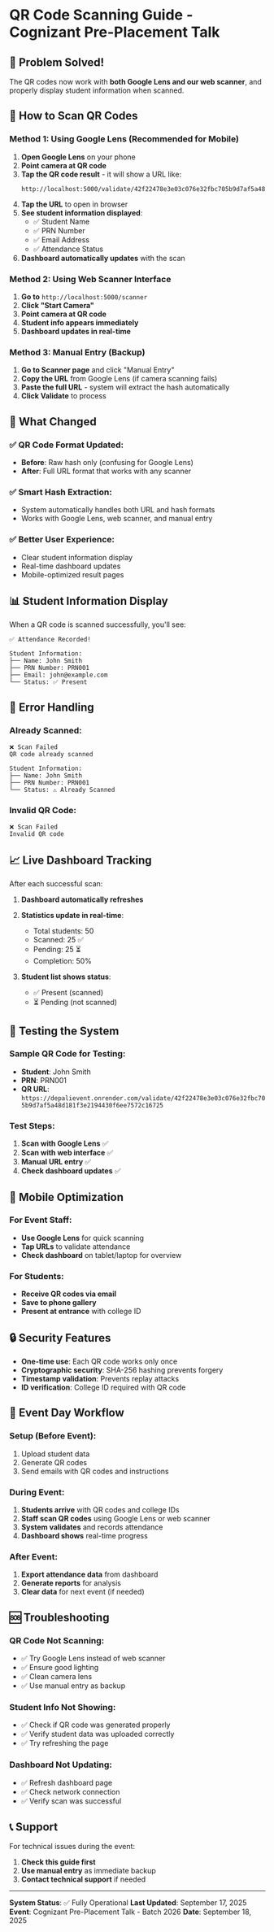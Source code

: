 # QR Code Scanning Guide - Cognizant Pre-Placement Talk

## 🎯 **Problem Solved!**

The QR codes now work with **both Google Lens and our web scanner**, and properly display student information when scanned.

## 📱 **How to Scan QR Codes**

### Method 1: Using Google Lens (Recommended for Mobile)

1. **Open Google Lens** on your phone
2. **Point camera at QR code**
3. **Tap the QR code result** - it will show a URL like:
   ```
   http://localhost:5000/validate/42f22478e3e03c076e32fbc705b9d7af5a48d181f3e2194430f6ee7572c16725
   ```
4. **Tap the URL** to open in browser
5. **See student information displayed**:
   - ✅ Student Name
   - ✅ PRN Number  
   - ✅ Email Address
   - ✅ Attendance Status
6. **Dashboard automatically updates** with the scan

### Method 2: Using Web Scanner Interface

1. **Go to** `http://localhost:5000/scanner`
2. **Click "Start Camera"**
3. **Point camera at QR code**
4. **Student info appears immediately**
5. **Dashboard updates in real-time**

### Method 3: Manual Entry (Backup)

1. **Go to Scanner page** and click "Manual Entry"
2. **Copy the URL** from Google Lens (if camera scanning fails)
3. **Paste the full URL** - system will extract the hash automatically
4. **Click Validate** to process

## 🔧 **What Changed**

### ✅ **QR Code Format Updated**:
- **Before**: Raw hash only (confusing for Google Lens)
- **After**: Full URL format that works with any scanner

### ✅ **Smart Hash Extraction**:
- System automatically handles both URL and hash formats
- Works with Google Lens, web scanner, and manual entry

### ✅ **Better User Experience**:
- Clear student information display
- Real-time dashboard updates
- Mobile-optimized result pages

## 📊 **Student Information Display**

When a QR code is scanned successfully, you'll see:

```
✅ Attendance Recorded!

Student Information:
├── Name: John Smith
├── PRN Number: PRN001  
├── Email: john@example.com
└── Status: ✅ Present
```

## 🚫 **Error Handling**

### Already Scanned:
```
❌ Scan Failed
QR code already scanned

Student Information:
├── Name: John Smith
├── PRN Number: PRN001
└── Status: ⚠️ Already Scanned
```

### Invalid QR Code:
```
❌ Scan Failed
Invalid QR code
```

## 📈 **Live Dashboard Tracking**

After each successful scan:
1. **Dashboard automatically refreshes**
2. **Statistics update in real-time**:
   - Total students: 50
   - Scanned: 25 ✅
   - Pending: 25 ⏳
   - Completion: 50%

3. **Student list shows status**:
   - ✅ Present (scanned)
   - ⏳ Pending (not scanned)

## 🎯 **Testing the System**

### Sample QR Code for Testing:
- **Student**: John Smith
- **PRN**: PRN001
- **QR URL**: `https://depalievent.onrender.com/validate/42f22478e3e03c076e32fbc705b9d7af5a48d181f3e2194430f6ee7572c16725`

### Test Steps:
1. **Scan with Google Lens** ✅
2. **Scan with web interface** ✅  
3. **Manual URL entry** ✅
4. **Check dashboard updates** ✅

## 📱 **Mobile Optimization**

### For Event Staff:
- **Use Google Lens** for quick scanning
- **Tap URLs** to validate attendance
- **Check dashboard** on tablet/laptop for overview

### For Students:
- **Receive QR codes via email**
- **Save to phone gallery**
- **Present at entrance** with college ID

## 🔒 **Security Features**

- **One-time use**: Each QR code works only once
- **Cryptographic security**: SHA-256 hashing prevents forgery
- **Timestamp validation**: Prevents replay attacks
- **ID verification**: College ID required with QR code

## 🎉 **Event Day Workflow**

### Setup (Before Event):
1. Upload student data
2. Generate QR codes
3. Send emails with QR codes and instructions

### During Event:
1. **Students arrive** with QR codes and college IDs
2. **Staff scan QR codes** using Google Lens or web scanner
3. **System validates** and records attendance
4. **Dashboard shows** real-time progress

### After Event:
1. **Export attendance data** from dashboard
2. **Generate reports** for analysis
3. **Clear data** for next event (if needed)

## 🆘 **Troubleshooting**

### QR Code Not Scanning:
- ✅ Try Google Lens instead of web scanner
- ✅ Ensure good lighting
- ✅ Clean camera lens
- ✅ Use manual entry as backup

### Student Info Not Showing:
- ✅ Check if QR code was generated properly
- ✅ Verify student data was uploaded correctly
- ✅ Try refreshing the page

### Dashboard Not Updating:
- ✅ Refresh dashboard page
- ✅ Check network connection
- ✅ Verify scan was successful

## 📞 **Support**

For technical issues during the event:
1. **Check this guide first**
2. **Use manual entry** as immediate backup
3. **Contact technical support** if needed

---

**System Status**: ✅ Fully Operational
**Last Updated**: September 17, 2025
**Event**: Cognizant Pre-Placement Talk - Batch 2026
**Date**: September 18, 2025
